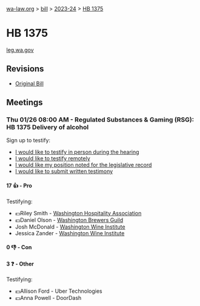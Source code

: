 [wa-law.org](/) > [bill](/bill/) > [2023-24](/bill/2023-24/) > [HB 1375](/bill/2023-24/hb/1375/)

# HB 1375
[leg.wa.gov](https://app.leg.wa.gov/billsummary?BillNumber=1375&Year=2023&Initiative=false)

## Revisions
* [Original Bill](1/)

## Meetings
### Thu 01/26 08:00 AM - Regulated Substances & Gaming (RSG): HB 1375 Delivery of alcohol
Sign up to testify:
* [I would like to testify in person during the hearing](https://app.leg.wa.gov/csi/Testifier/Add?chamber=House&mId=30458&aId=149667&caId=20712&tId=1)
* [I would like to testify remotely](https://app.leg.wa.gov/csi/Testifier/Add?chamber=House&mId=30458&aId=149667&caId=20712&tId=2)
* [I would like my position noted for the legislative record](https://app.leg.wa.gov/csi/Testifier/Add?chamber=House&mId=30458&aId=149667&caId=20712&tId=3)
* [I would like to submit written testimony](https://app.leg.wa.gov/csi/Testifier/Add?chamber=House&mId=30458&aId=149667&caId=20712&tId=4)

#### 17 👍 - Pro
Testifying:
* 💵Riley Smith - [Washington Hospitality Association](/org/washington_hospitality_association/)
* 💵Daniel Olson - [Washington Brewers Guild](/org/washington_brewers_guild/)
* Josh McDonald - [Washington Wine Institute](/org/washington_wine_institute/)
* Jessica Zander - [Washington Wine Institute](/org/washington_wine_institute/)

#### 0 👎 - Con

#### 3 ❓ - Other
Testifying:
* 💵Allison Ford - Uber Technologies
* 💵Anna Powell - DoorDash
